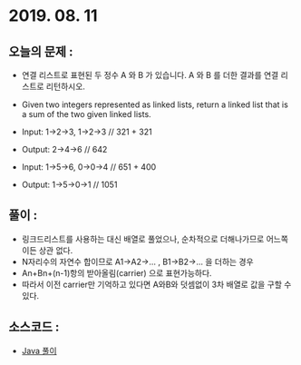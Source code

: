 # 2019. 08. 11

## 오늘의 문제 : 

- 연결 리스트로 표현된 두 정수 A 와 B 가 있습니다. A 와 B 를 더한 결과를 연결 리스트로 리턴하시오.
- Given two integers represented as linked lists, return a linked list that is a sum of the two given linked lists.

- Input: 1->2->3, 1->2->3 // 321 + 321
- Output: 2->4->6 // 642

- Input: 1->5->6, 0->0->4 // 651 + 400
- Output: 1->5->0->1 // 1051

## 풀이 : 

- 링크드리스트를 사용하는 대신 배열로 풀었으나, 순차적으로 더해나가므로 어느쪽이든 상관 없다.
- N자리수의 자연수 합이므로 A1->A2->... , B1->B2->... 을 더하는 경우
- An+Bn+(n-1)항의 받아올림(carrier) 으로 표현가능하다.
- 따라서 이전 carrier만 기억하고 있다면 A와B와 덧셈없이 3차 배열로 값을 구할 수 있다.

## 소스코드 : 

- [Java 풀이](../../src/main/java/dev/haenara/mailprogramming/solution/y2019/aug/Solution190811.java)